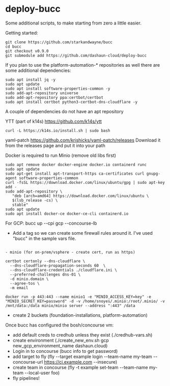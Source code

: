 # deploy-bucc

Some additional scripts, to make starting from zero a little easier.

Getting started:

```
git clone https://github.com/starkandwayne/bucc
cd bucc
git checkout v0.9.0
git submodule add https://github.com/dashaun-cloud/deploy-bucc
```

If you plan to use the platform-automation-* repositories as well there are some additional dependencies:

```
sudo apt install jq -y
sudo apt update
sudo apt install software-properties-common -y
sudo add-apt-repository universe
sudo add-apt-repository ppa:certbot/certbot
sudo apt install certbot python3-certbot-dns-cloudflare -y
```
A couple of dependencies do not have an apt repository

YTT (part of k14s) https://github.com/k14s/ytt
```
curl -L https://k14s.io/install.sh | sudo bash
```

yaml-patch https://github.com/krishicks/yaml-patch/releases
Download it from the releases page and put it into your path

Docker is required to run Minio (remove old libs first)
```
sudo apt remove docker docker-engine docker.io containerd runc
sudo apt update
sudo apt-get install apt-transport-https ca-certificates curl gnupg-agent software-properties-common
curl -fsSL https://download.docker.com/linux/ubuntu/gpg | sudo apt-key add -
sudo add-apt-repository \
   "deb [arch=amd64] https://download.docker.com/linux/ubuntu \
   $(lsb_release -cs) \
   stable"
sudo apt update
sudo apt install docker-ce docker-ce-cli containerd.io
```

For GCP: bucc up --cpi gcp --concourse-lb
- Add a tag so we can create some firewall rules around it.  I've used "bucc" in the sample vars file.

```

- minio (for on-prem/vsphere - create cert, run as https)

certbot certonly --dns-cloudflare \
  --dns-cloudflare-propagation-seconds 60  \
  --dns-cloudflare-credentials ./cloudflare.ini \
  --preferred-challenges dns-01 \
  -d minio.domain \
  --agree-tos \
  -m email

docker run -p 443:443 --name minio1 -e "MINIO_ACCESS_KEY=key" -e "MINIO_SECRET_KEY=password" -d -v /home/snoyes/.minio:/root/.minio/ -v /mnt/data:/data minio/minio server --address ":443" /data
```
  - create 2 buckets (foundation-installations, platform-automation)

Once bucc has configured the bosh/concourse vm:
- add default creds to credhub unless they exist (./credhub-vars.sh)
- create environment (./create_new_env.sh gcp new_gcp_environment_name dashaun.cloud)
- Login in to concourse (bucc info to get password) 
- add target to fly (fly --target example login --team-name my-team --concourse-url https://ci.example.com --insecure)
- create team in concourse (fly -t example set-team --team-name my-team --local-user foo)
- fly pipelines!
